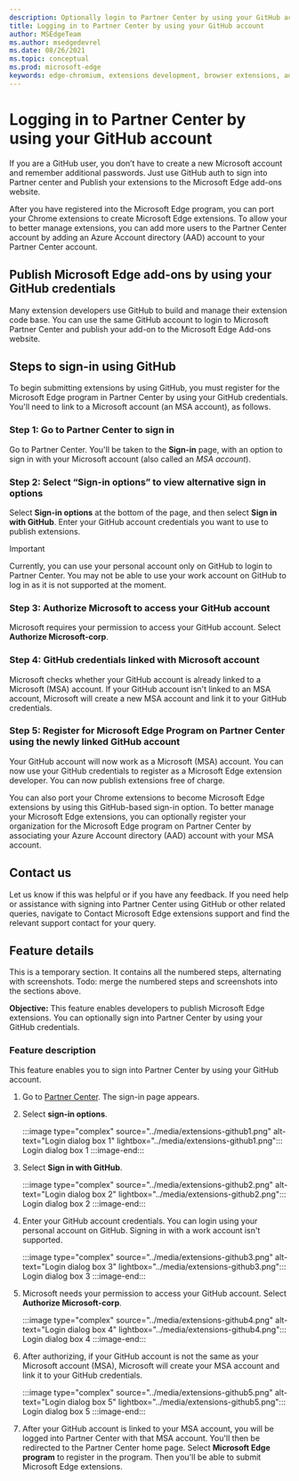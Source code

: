 ```yaml
---
description: Optionally login to Partner Center by using your GitHub account credentials.
title: Logging in to Partner Center by using your GitHub account
author: MSEdgeTeam
ms.author: msedgedevrel
ms.date: 08/26/2021
ms.topic: conceptual
ms.prod: microsoft-edge
keywords: edge-chromium, extensions development, browser extensions, add-ons, partner center, developer
---
```

# Logging in to Partner Center by using your GitHub account

If you are a GitHub user, you don’t have to create a new Microsoft account and remember additional passwords. Just use GitHub auth to sign into Partner center and Publish your extensions to the Microsoft Edge add-ons website.

After you have registered into the Microsoft Edge program, you can port your Chrome extensions to create Microsoft Edge extensions.  To allow your to better manage extensions, you can add more users to the Partner Center account by adding an Azure Account directory (AAD) account to your Partner Center account.


<!-- ====================================================================== -->
## Publish Microsoft Edge add-ons by using your GitHub credentials

Many extension developers use GitHub to build and manage their extension code base.  You can use the same GitHub account to login to Microsoft Partner Center and publish your add-on to the Microsoft Edge Add-ons website. 


<!-- ====================================================================== -->
## Steps to sign-in using GitHub

To begin submitting extensions by using GitHub, you must register for the Microsoft Edge program in Partner Center by using your GitHub credentials.  You'll need to link to a Microsoft account (an MSA account), as follows.

### Step 1: Go to Partner Center to sign in

Go to Partner Center.  You'll be taken to the **Sign-in** page, with an option to sign in with your Microsoft account (also called an _MSA account_).

### Step 2: Select “Sign-in options” to view alternative sign in options 

Select **Sign-in options** at the bottom of the page, and then select **Sign in with GitHub**.  Enter your GitHub account credentials you want to use to publish extensions. 
> [!IMPORTANT]
> Currently, you can use your personal account only on GitHub to login to Partner Center. You may not be able to use your work account on GitHub to log in as it is not supported at the moment.

### Step 3: Authorize Microsoft to access your GitHub account

Microsoft requires your permission to access your GitHub account.  Select **Authorize Microsoft-corp**.

### Step 4: GitHub credentials linked with Microsoft account

Microsoft checks whether your GitHub account is already linked to a Microsoft (MSA) account.  If your GitHub account isn't linked to an MSA account, Microsoft will create a new MSA account and link it to your GitHub credentials.

### Step 5: Register for Microsoft Edge Program on Partner Center using the newly linked GitHub account

Your GitHub account will now work as a Microsoft (MSA) account.  You can now use your GitHub credentials to register as a Microsoft Edge extension developer.  You can now publish extensions free of charge.

You can also port your Chrome extensions to become Microsoft Edge extensions by using this GitHub-based sign-in option.  To better manage your Microsoft Edge extensions, you can optionally register your organization for the Microsoft Edge program on Partner Center by associating your Azure Account directory (AAD) account with your MSA account.


<!-- ====================================================================== -->
## Contact us

Let us know if this was helpful or if you have any feedback.  If you need help or assistance with signing into Partner Center using GitHub or other related queries, navigate to Contact Microsoft Edge extensions support and find the relevant support contact for your query. 


<!-- ====================================================================== -->
## Feature details

This is a temporary section.  It contains all the numbered steps, alternating with screenshots.  Todo: merge the numbered steps and screenshots into the sections above.

**Objective:** This feature enables developers to publish Microsoft Edge extensions.  You can optionally sign into Partner Center by using your GitHub credentials.

### Feature description 

This feature enables you to sign into Partner Center by using your GitHub account.

1.  Go to [Partner Center](https://partner.microsoft.com/dashboard/home).  The sign-in page appears.

2.  Select **sign-in options**.
 
    :::image type="complex" source="../media/extensions-github1.png" alt-text="Login dialog box 1" lightbox="../media/extensions-github1.png":::
       Login dialog box 1
    :::image-end:::

3.  Select **Sign in with GitHub**.
 
    :::image type="complex" source="../media/extensions-github2.png" alt-text="Login dialog box 2" lightbox="../media/extensions-github2.png":::
       Login dialog box 2
    :::image-end:::

4.  Enter your GitHub account credentials.  You can login using your personal account on GitHub.  Signing in with a work account isn't supported.
  
    :::image type="complex" source="../media/extensions-github3.png" alt-text="Login dialog box 3" lightbox="../media/extensions-github3.png":::
       Login dialog box 3
    :::image-end:::

5.  Microsoft needs your permission to access your GitHub account.  Select **Authorize Microsoft-corp**.
 
    :::image type="complex" source="../media/extensions-github4.png" alt-text="Login dialog box 4" lightbox="../media/extensions-github4.png":::
       Login dialog box 4
    :::image-end:::

6.  After authorizing, if your GitHub account is not the same as your Microsoft account (MSA), Microsoft will create your MSA account and link it to your GitHub credentials.
 
    :::image type="complex" source="../media/extensions-github5.png" alt-text="Login dialog box 5" lightbox="../media/extensions-github5.png":::
       Login dialog box 5
    :::image-end:::

7.  After your GitHub account is linked to your MSA account, you will be logged into Partner Center with that MSA account.  You'll then be redirected to the Partner Center home page.  Select **Microsoft Edge program** to register in the program.  Then you'll be able to submit Microsoft Edge extensions.

